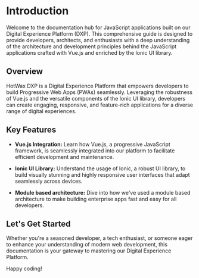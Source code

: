 # Introduction

Welcome to the documentation hub for JavaScript applications built on our Digital Experience Platform (DXP). This comprehensive guide is designed to provide developers, architects, and enthusiasts with a deep understanding of the architecture and development principles behind the JavaScript applications crafted with Vue.js and enriched by the Ionic UI library.

## Overview

HotWax DXP is a Digital Experience Platform that empowers developers to build Progressive Web Apps (PWAs) seamlessly. Leveraging the robustness of Vue.js and the versatile components of the Ionic UI library, developers can create engaging, responsive, and feature-rich applications for a diverse range of digital experiences.

## Key Features

- **Vue.js Integration:** Learn how Vue.js, a progressive JavaScript framework, is seamlessly integrated into our platform to facilitate efficient development and maintenance.

- **Ionic UI Library:** Understand the usage of Ionic, a robust UI library, to build visually stunning and highly responsive user interfaces that adapt seamlessly across devices.

- **Module based architecture:** Dive into how we've used a module based architecture to make building enterprise apps fast and easy for all developers.

## Let's Get Started

Whether you're a seasoned developer, a tech enthusiast, or someone eager to enhance your understanding of modern web development, this documentation is your gateway to mastering our Digital Experience Platform.

Happy coding!
